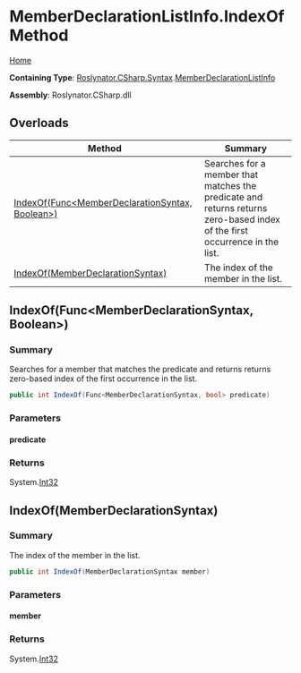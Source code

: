 # MemberDeclarationListInfo\.IndexOf Method <a name="_Top"></a>

[Home](../../../../../README.md)

**Containing Type**: [Roslynator.CSharp.Syntax](../../README.md#_Top)\.[MemberDeclarationListInfo](../README.md#_Top)

**Assembly**: Roslynator\.CSharp\.dll

## Overloads

| Method | Summary |
| ------ | ------- |
| [IndexOf(Func\<MemberDeclarationSyntax, Boolean>)](#Roslynator_CSharp_Syntax_MemberDeclarationListInfo_IndexOf_System_Func_Microsoft_CodeAnalysis_CSharp_Syntax_MemberDeclarationSyntax_System_Boolean__) | Searches for a member that matches the predicate and returns returns zero\-based index of the first occurrence in the list\. |
| [IndexOf(MemberDeclarationSyntax)](#Roslynator_CSharp_Syntax_MemberDeclarationListInfo_IndexOf_Microsoft_CodeAnalysis_CSharp_Syntax_MemberDeclarationSyntax_) | The index of the member in the list\. |

## IndexOf\(Func\<MemberDeclarationSyntax, Boolean>\) <a name="Roslynator_CSharp_Syntax_MemberDeclarationListInfo_IndexOf_System_Func_Microsoft_CodeAnalysis_CSharp_Syntax_MemberDeclarationSyntax_System_Boolean__"></a>

### Summary

Searches for a member that matches the predicate and returns returns zero\-based index of the first occurrence in the list\.

```csharp
public int IndexOf(Func<MemberDeclarationSyntax, bool> predicate)
```

### Parameters

#### predicate

### Returns

System\.[Int32](https://docs.microsoft.com/en-us/dotnet/api/system.int32)

## IndexOf\(MemberDeclarationSyntax\) <a name="Roslynator_CSharp_Syntax_MemberDeclarationListInfo_IndexOf_Microsoft_CodeAnalysis_CSharp_Syntax_MemberDeclarationSyntax_"></a>

### Summary

The index of the member in the list\.

```csharp
public int IndexOf(MemberDeclarationSyntax member)
```

### Parameters

#### member

### Returns

System\.[Int32](https://docs.microsoft.com/en-us/dotnet/api/system.int32)

